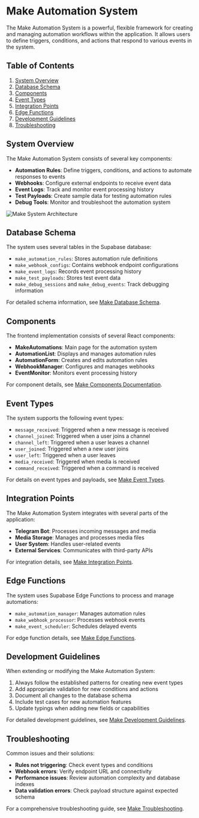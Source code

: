 # Make Automation System

The Make Automation System is a powerful, flexible framework for creating and managing automation workflows within the application. It allows users to define triggers, conditions, and actions that respond to various events in the system.

## Table of Contents

1. [System Overview](#system-overview)
2. [Database Schema](#database-schema)
3. [Components](#components)
4. [Event Types](#event-types)
5. [Integration Points](#integration-points)
6. [Edge Functions](#edge-functions)
7. [Development Guidelines](#development-guidelines)
8. [Troubleshooting](#troubleshooting)

## System Overview

The Make Automation System consists of several key components:

- **Automation Rules**: Define triggers, conditions, and actions to automate responses to events
- **Webhooks**: Configure external endpoints to receive event data
- **Event Logs**: Track and monitor event processing history
- **Test Payloads**: Create sample data for testing automation rules
- **Debug Tools**: Monitor and troubleshoot the automation system

![Make System Architecture](./make-system-architecture.png)

## Database Schema

The system uses several tables in the Supabase database:

- `make_automation_rules`: Stores automation rule definitions
- `make_webhook_configs`: Contains webhook endpoint configurations
- `make_event_logs`: Records event processing history
- `make_test_payloads`: Stores test event data
- `make_debug_sessions` and `make_debug_events`: Track debugging information

For detailed schema information, see [Make Database Schema](./make-database-schema.md).

## Components

The frontend implementation consists of several React components:

- **MakeAutomations**: Main page for the automation system
- **AutomationList**: Displays and manages automation rules
- **AutomationForm**: Creates and edits automation rules
- **WebhookManager**: Configures and manages webhooks
- **EventMonitor**: Monitors event processing history

For component details, see [Make Components Documentation](./make-components-documentation.md).

## Event Types

The system supports the following event types:

- `message_received`: Triggered when a new message is received
- `channel_joined`: Triggered when a user joins a channel
- `channel_left`: Triggered when a user leaves a channel
- `user_joined`: Triggered when a new user joins
- `user_left`: Triggered when a user leaves
- `media_received`: Triggered when media is received
- `command_received`: Triggered when a command is received

For details on event types and payloads, see [Make Event Types](./make-event-types.md).

## Integration Points

The Make Automation System integrates with several parts of the application:

- **Telegram Bot**: Processes incoming messages and media
- **Media Storage**: Manages and processes media files
- **User System**: Handles user-related events
- **External Services**: Communicates with third-party APIs

For integration details, see [Make Integration Points](./make-integration-points.md).

## Edge Functions

The system uses Supabase Edge Functions to process and manage automations:

- `make_automation_manager`: Manages automation rules
- `make_webhook_processor`: Processes webhook events
- `make_event_scheduler`: Schedules delayed events

For edge function details, see [Make Edge Functions](./make-edge-functions.md).

## Development Guidelines

When extending or modifying the Make Automation System:

1. Always follow the established patterns for creating new event types
2. Add appropriate validation for new conditions and actions
3. Document all changes to the database schema
4. Include test cases for new automation features
5. Update typings when adding new fields or capabilities

For detailed development guidelines, see [Make Development Guidelines](./make-development-guidelines.md).

## Troubleshooting

Common issues and their solutions:

- **Rules not triggering**: Check event types and conditions
- **Webhook errors**: Verify endpoint URL and connectivity
- **Performance issues**: Review automation complexity and database indexes
- **Data validation errors**: Check payload structure against expected schema

For a comprehensive troubleshooting guide, see [Make Troubleshooting](./make-troubleshooting.md). 